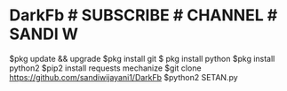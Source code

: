 # DarkFb # SUBSCRIBE # CHANNEL # SANDI W
$pkg update && upgrade
$pkg install git
$ pkg install python
$pkg install python2
$pip2 install requests mechanize
$git clone https://github.com/sandiwijayani1/DarkFb
$python2 SETAN.py
